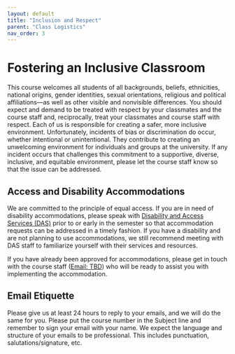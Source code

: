 ```yaml
---
layout: default
title: "Inclusion and Respect"
parent: "Class Logistics"
nav_order: 3
---
```


# Fostering an Inclusive Classroom

This course welcomes all students of all backgrounds, beliefs, ethnicities, national origins, gender identities, sexual orientations, religious and political affiliations—as well as other visible and nonvisible differences. You should expect and demand to be treated with respect by your classmates and the course staff and, reciprocally, treat your classmates and course staff with respect. Each of us is responsible for creating a safer, more inclusive environment. Unfortunately, incidents of bias or discrimination do occur, whether intentional or unintentional. They contribute to creating an unwelcoming environment for individuals and groups at the university. If any incident occurs that challenges this commitment to a supportive, diverse, inclusive, and equitable environment, please let the course staff know so that the issue can be addressed.

## Access and Disability Accommodations
We are committed to the principle of equal access. If you are in need of disability accommodations, please speak with [Disability and Access Services (DAS)]() prior to or early in the semester so that accommodation requests can be addressed in a timely fashion. If you have a disability and are not planning to use accommodations, we still recommend meeting with DAS staff to familiarize yourself with their services and resources.

If you have already been approved for accommodations, please get in touch with the course staff ([Email: TBD]()) who will be ready to assist you with implementing the accommodation.

## Email Etiquette
Please give us at least 24 hours to reply to your emails, and we will do the same for you. Please put the course number in the Subject line and remember to sign your email with your name. We expect the language and structure of your emails to be professional. This includes punctuation, salutations/signature, etc.

